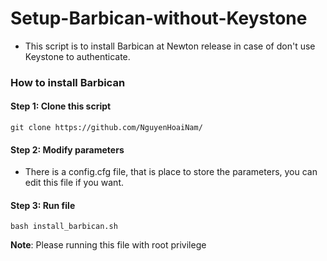 # Setup-Barbican-without-Keystone

- This script is to install Barbican at Newton release in case of don't use Keystone to authenticate. 

### How to install Barbican

#### Step 1: Clone this script

```
git clone https://github.com/NguyenHoaiNam/
```

#### Step 2: Modify parameters

- There is a config.cfg file, that is place to store the parameters, you can edit this file if you want.

#### Step 3: Run file

```
bash install_barbican.sh
```

**Note**: Please running this file with root privilege
